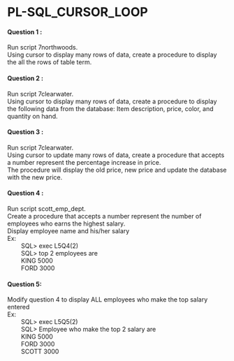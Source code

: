 # PL-SQL_CURSOR_LOOP

#### Question 1 :
Run script 7northwoods.
<br>Using cursor to display many rows of data, create a procedure to display the all the rows of table term.
#### Question 2 :
Run script 7clearwater.
<br>Using cursor to display many rows of data, create a procedure to display the following data from the database: Item description, price, color, and quantity on hand.
#### Question 3 :
Run script 7clearwater.
<br>Using cursor to update many rows of data, create a procedure that accepts a number represent the percentage increase in price. 
<br>The procedure will display the old price, new price and update the database with the new price.
#### Question 4 :
Run script scott_emp_dept.
<br>Create a procedure that accepts a number represent the number of employees who earns the highest salary.
<br>Display employee name and his/her salary
<br>Ex:
<br>&nbsp;&nbsp;&nbsp;&nbsp;&nbsp;&nbsp;&nbsp;&nbsp;SQL> exec L5Q4(2)
<br>&nbsp;&nbsp;&nbsp;&nbsp;&nbsp;&nbsp;&nbsp;&nbsp;SQL> top 2 employees are
<br>&nbsp;&nbsp;&nbsp;&nbsp;&nbsp;&nbsp;&nbsp;&nbsp;KING 5000
<br>&nbsp;&nbsp;&nbsp;&nbsp;&nbsp;&nbsp;&nbsp;&nbsp;FORD 3000
#### Question 5:
Modify question 4 to display ALL employees who make the top salary entered
<br>Ex:
<br>&nbsp;&nbsp;&nbsp;&nbsp;&nbsp;&nbsp;&nbsp;&nbsp;SQL> exec L5Q5(2)
<br>&nbsp;&nbsp;&nbsp;&nbsp;&nbsp;&nbsp;&nbsp;&nbsp;SQL> Employee who make the top 2 salary are
<br>&nbsp;&nbsp;&nbsp;&nbsp;&nbsp;&nbsp;&nbsp;&nbsp;KING 5000
<br>&nbsp;&nbsp;&nbsp;&nbsp;&nbsp;&nbsp;&nbsp;&nbsp;FORD 3000
<br>&nbsp;&nbsp;&nbsp;&nbsp;&nbsp;&nbsp;&nbsp;&nbsp;SCOTT 3000
